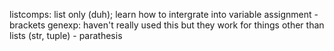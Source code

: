 listcomps: list only (duh); learn how to intergrate into variable assignment - brackets
genexp: haven't really used this but they work for things other than lists (str, tuple) - parathesis
